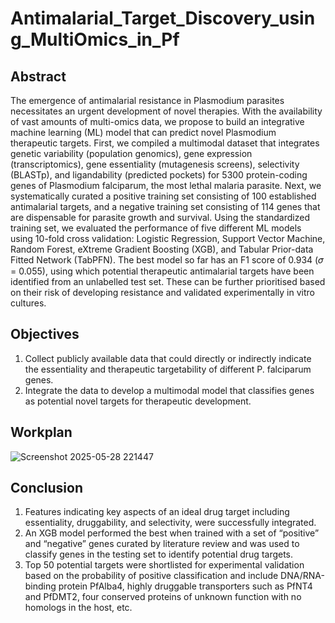 # Antimalarial_Target_Discovery_using_MultiOmics_in_Pf

## Abstract

The emergence of antimalarial resistance in Plasmodium parasites necessitates an urgent development of novel therapies. With the availability of vast amounts of multi-omics data, we propose to build an integrative machine learning (ML) model that can predict novel Plasmodium therapeutic targets. First, we compiled a multimodal dataset that integrates genetic variability (population genomics), gene expression (transcriptomics), gene essentiality (mutagenesis screens), selectivity (BLASTp), and ligandability (predicted pockets) for 5300 protein-coding genes of Plasmodium falciparum, the most lethal malaria parasite. Next, we systematically curated a positive training set consisting of 100 established antimalarial targets, and a negative training set consisting of 114 genes that are dispensable for parasite growth and survival. Using the standardized training set, we evaluated the performance of five different ML models using 10-fold cross validation: Logistic Regression, Support Vector Machine, Random Forest, eXtreme Gradient Boosting (XGB), and Tabular Prior-data Fitted Network (TabPFN). The best model so far has an F1 score of 0.934 (𝜎 = 0.055), using which potential therapeutic antimalarial targets have been identified from an unlabelled test set. These can be further prioritised based on their risk of developing resistance and validated experimentally in vitro cultures.

## Objectives
1.  Collect publicly available data that could directly or indirectly indicate the essentiality and therapeutic targetability of different P. falciparum genes.
2.  Integrate the data to develop a multimodal model that classifies genes as potential novel targets for therapeutic development.

## Workplan
![Screenshot 2025-05-28 221447](https://github.com/user-attachments/assets/ad9992c6-c336-48d6-9200-6c273e6c49c7)

## Conclusion
1. Features indicating key aspects of an ideal drug target including essentiality, druggability, and selectivity, were successfully integrated.
2. An XGB model performed the best when trained with a set of “positive” and “negative” genes curated by literature review and was used to classify genes in the testing set to identify potential drug targets.
3. Top 50 potential targets were shortlisted for experimental validation based on the probability of positive classification and include DNA/RNA-binding protein PfAlba4, highly druggable transporters such as PfNT4 and PfDMT2, four conserved proteins of unknown function with no homologs in the host, etc.
